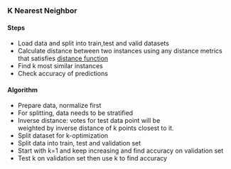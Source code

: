 ### K Nearest Neighbor

#### Steps

* Load data and split into train,test and valid datasets
* Calculate distance between two instances using any distance metrics that satisfies [distance function](https://en.wikipedia.org/wiki/Metric_(mathematics))
* Find k most similar instances
* Check accuracy of predictions

#### Algorithm

* Prepare data, normalize first
* For splitting, data needs to be stratified
* Inverse distance: votes for test data point will be  
   weighted by inverse distance of k points closest to it.
* Split dataset for k-optimization
* Split data into train, test and validation set
* Start with k=1 and keep increasing and find accuracy
   on validation set
* Test k on validation set then use k to find accuracy
